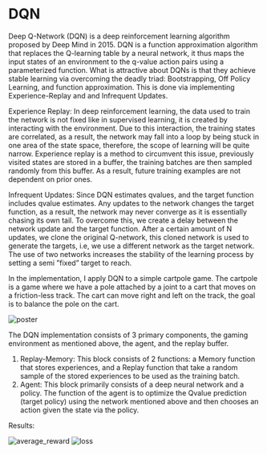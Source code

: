 # DQN

Deep Q-Network (DQN) is a deep reinforcement learning algorithm proposed by Deep Mind in 2015. DQN is a function approximation algorithm that replaces the 
Q-learning table by a neural network, it thus maps the input states of an  environment to the q-value action pairs using a parameterized function. What is 
attractive about DQNs is that they achieve stable learning via overcoming the deadly triad: Bootstrapping, Off Policy Learning, and function approximation. This is
done via implementing Experience-Replay and and Infrequent Updates.

Experience Replay: In deep reinforcement learning, the data used to train the network is not fixed like in supervised learning, it is created by interacting with 
the environment. Due to this interaction, the training states are correlated, as a result, the network may fall into a loop by being stuck in one area of the
state space, therefore, the scope of learning will be quite narrow. Experience replay is a method to circumvent this issue, previously visited states are stored in
a buffer, the training batches are then sampled randomly from this buffer. As a result, future training examples are not dependent on prior ones.

Infrequent Updates: Since DQN estimates qvalues, and the target function includes qvalue estimates. Any updates to the network changes the target function, as a result, the network may never converge as it is
essentially chasing its own tail. To overcome this, we create a delay between the network update and the target function. After a certain amount of N updates, we clone the original Q-network,
this cloned network is used to generate the targets, i.e, we use a different network as the target network. The use of two networks increases the stability of the learning process by setting a semi
”fixed” target to reach.

In the implementation, I apply DQN to a simple cartpole game. The cartpole is a game where we have a pole attached by a joint to a cart that moves on a 
friction-less track. The cart can move right and left on the track, the goal is to balance the pole on the cart.

![poster](https://user-images.githubusercontent.com/49812606/152653378-2a81df8a-c8c8-429c-bfd7-5ceb8cfd90f3.jpg)

The DQN implementation consists of 3 primary components, the gaming environment as mentioned above, the agent, and the replay buffer. 
 1. Replay-Memory: This block consists of 2 functions: a Memory function that stores experiences, and a Replay function that take a random sample of the stored experiences to be used as the training batch. 
 2. Agent: This block primarily consists of a deep neural network and  a policy. The function of the agent is to optimize the Qvalue prediction (target policy) using the network mentioned above and then chooses an action given the state via the policy.

Results:

![average_reward](https://user-images.githubusercontent.com/49812606/152653567-55b79c4b-32fd-4681-bcad-38e5008c0b57.png)
![loss](https://user-images.githubusercontent.com/49812606/152653568-852e7646-1309-4fd4-84e4-1cc195d6892a.png)
